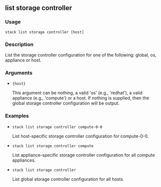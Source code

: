 ## list storage controller

### Usage

`stack list storage controller [host]`

### Description

List the storage controller configuration for one of the following:
	global, os, appliance or host.

### Arguments

* `{host}`

   This argument can be nothing, a valid 'os' (e.g., 'redhat'), a valid
	appliance (e.g., 'compute') or a host.
	If nothing is supplied, then the global storage controller
	configuration will be output.


### Examples

* `stack list storage controller compute-0-0`

   List host-specific storage controller configuration for compute-0-0.

* `stack list storage controller compute`

   List appliance-specific storage controller configuration for all
	compute appliances.

* `stack list storage controller`

   List global storage controller configuration for all hosts.



